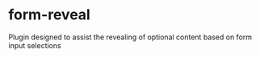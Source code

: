 form-reveal
===========

Plugin designed to assist the revealing of optional content based on form input selections